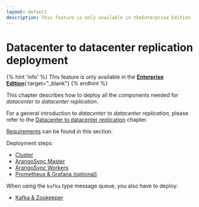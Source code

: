 ```yaml
---
layout: default
description: This feature is only available in theEnterprise Edition
---
```


# Datacenter to datacenter replication deployment

{% hint 'info' %}
This feature is only available in the
[**Enterprise Edition**](https://www.arangodb.com/why-arangodb/arangodb-enterprise/){:target="_blank"}
{% endhint %}

This chapter describes how to deploy all the components needed for _datacenter to
datacenter replication_.

For a general introduction to _datacenter to datacenter replication_, please refer
to the [Datacenter to datacenter replication](architecture-deployment-modes-dc2-dc.html) chapter.

[Requirements](architecture-deployment-modes-dc2-dc-requirements.html) can be found in this section.

Deployment steps:

- [Cluster](deployment-dc2-dc-cluster.html)
- [ArangoSync Master](deployment-dc2-dc-arango-sync-master.html)
- [ArangoSync Workers](deployment-dc2-dc-arango-sync-workers.html)
- [Prometheus & Grafana (optional)](deployment-dc2-dc-prometheus-grafana.html)

When using the `kafka` type message queue, you also have to deploy:

- [Kafka & Zookeeper](deployment-dc2-dc-kafka-zookeeper.html)
